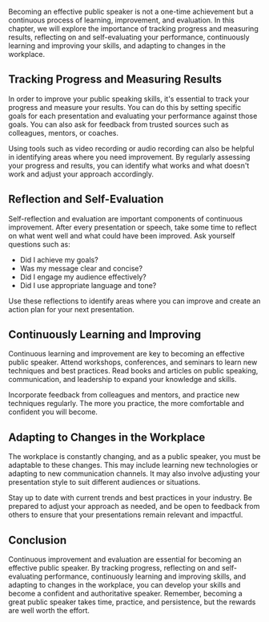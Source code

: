 
Becoming an effective public speaker is not a one-time achievement but a continuous process of learning, improvement, and evaluation. In this chapter, we will explore the importance of tracking progress and measuring results, reflecting on and self-evaluating your performance, continuously learning and improving your skills, and adapting to changes in the workplace.

Tracking Progress and Measuring Results
---------------------------------------

In order to improve your public speaking skills, it's essential to track your progress and measure your results. You can do this by setting specific goals for each presentation and evaluating your performance against those goals. You can also ask for feedback from trusted sources such as colleagues, mentors, or coaches.

Using tools such as video recording or audio recording can also be helpful in identifying areas where you need improvement. By regularly assessing your progress and results, you can identify what works and what doesn't work and adjust your approach accordingly.

Reflection and Self-Evaluation
------------------------------

Self-reflection and evaluation are important components of continuous improvement. After every presentation or speech, take some time to reflect on what went well and what could have been improved. Ask yourself questions such as:

* Did I achieve my goals?
* Was my message clear and concise?
* Did I engage my audience effectively?
* Did I use appropriate language and tone?

Use these reflections to identify areas where you can improve and create an action plan for your next presentation.

Continuously Learning and Improving
-----------------------------------

Continuous learning and improvement are key to becoming an effective public speaker. Attend workshops, conferences, and seminars to learn new techniques and best practices. Read books and articles on public speaking, communication, and leadership to expand your knowledge and skills.

Incorporate feedback from colleagues and mentors, and practice new techniques regularly. The more you practice, the more comfortable and confident you will become.

Adapting to Changes in the Workplace
------------------------------------

The workplace is constantly changing, and as a public speaker, you must be adaptable to these changes. This may include learning new technologies or adapting to new communication channels. It may also involve adjusting your presentation style to suit different audiences or situations.

Stay up to date with current trends and best practices in your industry. Be prepared to adjust your approach as needed, and be open to feedback from others to ensure that your presentations remain relevant and impactful.

Conclusion
----------

Continuous improvement and evaluation are essential for becoming an effective public speaker. By tracking progress, reflecting on and self-evaluating performance, continuously learning and improving skills, and adapting to changes in the workplace, you can develop your skills and become a confident and authoritative speaker. Remember, becoming a great public speaker takes time, practice, and persistence, but the rewards are well worth the effort.
